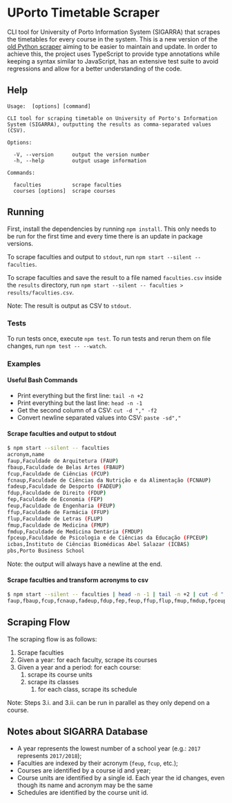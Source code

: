 # UPorto Timetable Scraper

CLI tool for University of Porto Information System (SIGARRA) that scrapes the timetables for every course in the system.
This is a new version of the [old Python scraper](https://github.com/NIAEFEUP/uporto-timetable-scrapper/) aiming to be easier to maintain and update.
In order to achieve this, the project uses TypeScript to provide type annotations while keeping a syntax similar to JavaScript, has an extensive test suite to avoid regressions and allow for a better understanding of the code.

## Help

```
Usage:  [options] [command]

CLI tool for scraping timetable on University of Porto's Information System (SIGARRA), outputting the results as comma-separated values (CSV).

Options:

  -V, --version      output the version number
  -h, --help         output usage information

Commands:

  faculties          scrape faculties
  courses [options]  scrape courses
```

## Running 

First, install the dependencies by running `npm install`. This only needs to be run for the first time and every time there is an update in package versions.

To scrape faculties and output to `stdout`, run `npm start --silent -- faculties`. 

To scrape faculties and save the result to a file named `faculties.csv` inside the `results` directory, run `npm start --silent -- faculties > results/faculties.csv`.

Note: The result is output as CSV to `stdout`.

### Tests

To run tests once, execute `npm test`.
To run tests and rerun them on file changes, run `npm test -- --watch`.

### Examples 

#### Useful Bash Commands

* Print everything but the first line: `tail -n +2`
* Print everything but the last line: `head -n -1`
* Get the second column of a CSV: `cut -d "," -f2`
* Convert newline separated values into CSV: `paste -sd","`

#### Scrape faculties and output to stdout
```bash
$ npm start --silent -- faculties
acronym,name
faup,Faculdade de Arquitetura (FAUP)
fbaup,Faculdade de Belas Artes (FBAUP)
fcup,Faculdade de Ciências (FCUP)
fcnaup,Faculdade de Ciências da Nutrição e da Alimentação (FCNAUP)
fadeup,Faculdade de Desporto (FADEUP)
fdup,Faculdade de Direito (FDUP)
fep,Faculdade de Economia (FEP)
feup,Faculdade de Engenharia (FEUP)
ffup,Faculdade de Farmácia (FFUP)
flup,Faculdade de Letras (FLUP)
fmup,Faculdade de Medicina (FMUP)
fmdup,Faculdade de Medicina Dentária (FMDUP)
fpceup,Faculdade de Psicologia e de Ciências da Educação (FPCEUP)
icbas,Instituto de Ciências Biomédicas Abel Salazar (ICBAS)
pbs,Porto Business School

```

Note: the output will always have a newline at the end.

#### Scrape faculties and transform acronyms to csv
```bash
$ npm start --silent -- faculties | head -n -1 | tail -n +2 | cut -d "," -f1 | paste -sd","
faup,fbaup,fcup,fcnaup,fadeup,fdup,fep,feup,ffup,flup,fmup,fmdup,fpceup,icbas,pbs
```


## Scraping Flow

The scraping flow is as follows:
1. Scrape faculties
1. Given a year: for each faculty, scrape its courses
1. Given a year and a period: for each course:
   1. scrape its course units
   1. scrape its classes
       1. for each class, scrape its schedule
    
Note: Steps 3.i. and 3.ii. can be run in parallel as they only depend on a course.

## Notes about SIGARRA Database
* A year represents the lowest number of a school year (e.g.: `2017` represents `2017/2018`);
* Faculties are indexed by their acronym (`feup`, `fcup`, etc.);
* Courses are identified by a course id and year;
* Course units are identified by a single id. Each year the id changes, even though its name and acronym may be the same
* Schedules are identified by the course unit id. 
